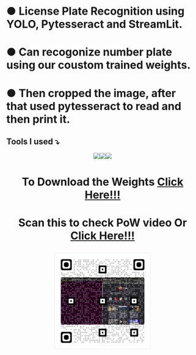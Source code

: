 
# ● License Plate Recognition using YOLO, Pytesseract and StreamLit.
# ● Can recogonize number plate using our coustom trained weights.
# ● Then cropped the image, after that used pytesseract to read and &nbsp; &nbsp; then print it.

## Tools I used ⤵

<p align=center><img src="https://streamlit.io/images/brand/streamlit-logo-secondary-colormark-lighttext.png" width=35%><img src="https://upload.wikimedia.org/wikipedia/commons/thumb/d/d0/Google_Colaboratory_SVG_Logo.svg/1200px-Google_Colaboratory_SVG_Logo.svg.png?20210821072942" width=15%><img src="https://developex.com/blog/wp-content/uploads/2017/07/tesseract-ocr1-1.png" width=20%></p>

# <p align=center>To Download the Weights [Click Here!!!](https://drive.google.com/file/d/1-72f6dI2PtO8XLxzQw1zeqmNdbWdpxXT/view?usp=sharing)</p>

# <p align=center>Scan this to check PoW video   Or [Click Here!!!](https://www.canva.com/design/DAFJkVNjS6s/K-QP0fmweZC7JkauzW_BCw/watch?utm_content=DAFJkVNjS6s&utm_campaign=designshare&utm_medium=link&utm_source=publishsharelink)</p>
<p align=center><img src="https://github.com/bhardwajnaman146/automaticNumberPlateRecognitionSystem/blob/main/scanthis.png?raw=true" width=50%></p>
